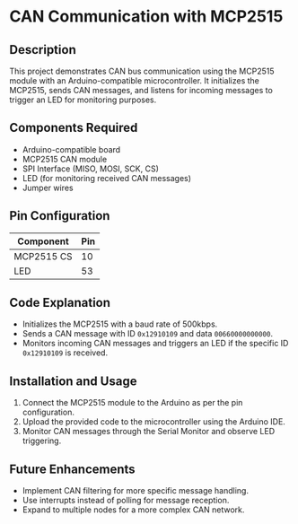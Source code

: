 # CAN Communication with MCP2515

## Description
This project demonstrates CAN bus communication using the MCP2515 module with an Arduino-compatible microcontroller. It initializes the MCP2515, sends CAN messages, and listens for incoming messages to trigger an LED for monitoring purposes.

## Components Required
- Arduino-compatible board
- MCP2515 CAN module
- SPI Interface (MISO, MOSI, SCK, CS)
- LED (for monitoring received CAN messages)
- Jumper wires

## Pin Configuration
| Component | Pin |
|-----------|-----|
| MCP2515 CS | 10 |
| LED | 53 |

## Code Explanation
- Initializes the MCP2515 with a baud rate of 500kbps.
- Sends a CAN message with ID `0x12910109` and data `00660000000000`.
- Monitors incoming CAN messages and triggers an LED if the specific ID `0x12910109` is received.

## Installation and Usage
1. Connect the MCP2515 module to the Arduino as per the pin configuration.
2. Upload the provided code to the microcontroller using the Arduino IDE.
3. Monitor CAN messages through the Serial Monitor and observe LED triggering.

## Future Enhancements
- Implement CAN filtering for more specific message handling.
- Use interrupts instead of polling for message reception.
- Expand to multiple nodes for a more complex CAN network.

